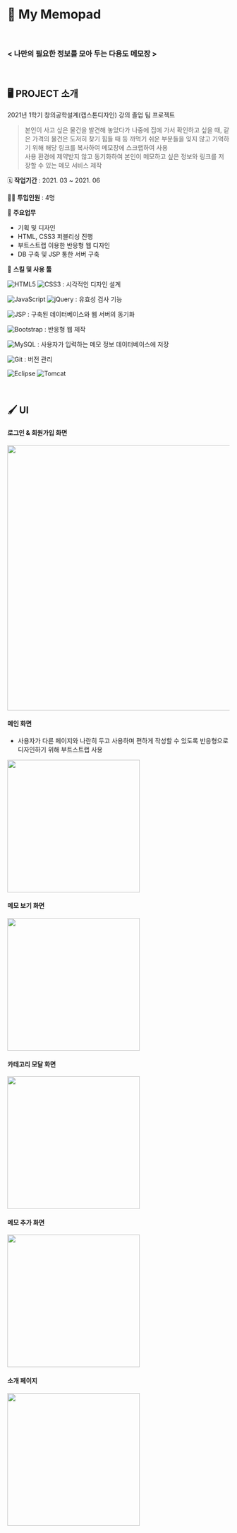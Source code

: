 # 📝 My Memopad
<br />

### < 나만의 필요한 정보를 모아 두는 다용도 메모장 >
<br />

## 🖥 PROJECT 소개

2021년 1학기 창의공학설계(캡스톤디자인) 강의 졸업 팀 프로젝트
> 본인이 사고 싶은 물건을 발견해 놓았다가 나중에 집에 가서 확인하고 싶을 때, 같은 가격의 물건은 도저히 찾기 힘들 때 등 까먹기 쉬운 부분들을 잊지 않고 기억하기 위해 해당 링크를 복사하여 메모장에 스크랩하여 사용  
사용 환경에 제약받지 않고 동기화하여 본인이 메모하고 싶은 정보와 링크를 저장할 수 있는 메모 서비스 제작

🗓️ **작업기간** : 2021. 03 ~ 2021. 06

👨‍💻 **투입인원** : 4명

📒 **주요업무**

-   기획 및 디자인
-   HTML, CSS3 퍼블리싱 진행
-   부트스트랩 이용한 반응형 웹 디자인
-   DB 구축 및 JSP 통한 서버 구축


🌱 **스킬 및 사용 툴**

![HTML5](https://img.shields.io/badge/HTML5-%23E34F26.svg?style=flat-square&logo=html5&logoColor=white)
![CSS3](https://img.shields.io/badge/css3-%231572B6.svg?style=flat-square&logo=css3&logoColor=white) : 시각적인 디자인 설계

![JavaScript](https://img.shields.io/badge/JavaScript-%23323330.svg?style=flat-square&logo=javascript&logoColor=%23F7DF1E)
![jQuery](https://img.shields.io/badge/jQuery-%230769AD.svg?style=flat-square&logo=jquery&logoColor=white) : 유효성 검사 기능

![JSP](https://img.shields.io/badge/JSP-007396.svg?style=flat-square&logo=java&logoColor=white) : 구축된 데이터베이스와 웹 서버의 동기화

![Bootstrap](https://img.shields.io/badge/Bootstrap-%23563D7C.svg?style=flat-square&logo=bootstrap&logoColor=white) : 반응형 웹 제작

![MySQL](https://img.shields.io/badge/MySQL-%2300f.svg?style=flat-square&logo=mysql&logoColor=white) : 사용자가 입력하는 메모 정보 데이터베이스에 저장

![Git](https://img.shields.io/badge/Git-%23F05033.svg?style=flat-square&logo=git&logoColor=white) : 버전 관리

![Eclipse](https://img.shields.io/badge/Eclipse-FE7A16.svg?style=flat-square&logo=Eclipse&logoColor=white)
![Tomcat](https://img.shields.io/badge/Tomcat-%232B2F33.svg?style=flat-square&logo=ApacheTomcat&logoColor=F8DC75)  

<br />

## 🖌️ UI

#### 로그인 & 회원가입 화면

<img src="https://cdn.discordapp.com/attachments/838470575566880792/868908514704257044/image0.png" width="600px" />


#### 메인 화면

- 사용자가 다른 페이지와 나란히 두고 사용하며 편하게 작성할 수 있도록 반응형으로 디자인하기 위해 부트스트랩 사용

<img src="https://s3.us-west-2.amazonaws.com/secure.notion-static.com/05bae759-c141-4f3f-9ea5-c8705b2a2e41/Untitled.png?X-Amz-Algorithm=AWS4-HMAC-SHA256&X-Amz-Credential=AKIAT73L2G45O3KS52Y5%2F20210729%2Fus-west-2%2Fs3%2Faws4_request&X-Amz-Date=20210729T182241Z&X-Amz-Expires=86400&X-Amz-Signature=05e893577c5e826e521de4f360a7605d4a8c72c2594232bce2a2ff6ee547c8aa&X-Amz-SignedHeaders=host&response-content-disposition=filename%20%3D%22Untitled.png%22" width="300px" />


#### 메모 보기 화면

<img src="https://s3.us-west-2.amazonaws.com/secure.notion-static.com/54bab6b9-78ea-4736-8331-a2508bf37dc2/Untitled.png?X-Amz-Algorithm=AWS4-HMAC-SHA256&X-Amz-Credential=AKIAT73L2G45O3KS52Y5%2F20210729%2Fus-west-2%2Fs3%2Faws4_request&X-Amz-Date=20210729T182303Z&X-Amz-Expires=86400&X-Amz-Signature=56f62678408d564856358106f781fefeff39af2feaf837c4e6de6e722bc9de2e&X-Amz-SignedHeaders=host&response-content-disposition=filename%20%3D%22Untitled.png%22" width="300px" />


#### 카테고리 모달 화면

<img src="https://s3.us-west-2.amazonaws.com/secure.notion-static.com/a91749f9-ef5e-4514-b0b2-41d25e477708/Untitled.png?X-Amz-Algorithm=AWS4-HMAC-SHA256&X-Amz-Credential=AKIAT73L2G45O3KS52Y5%2F20210729%2Fus-west-2%2Fs3%2Faws4_request&X-Amz-Date=20210729T182318Z&X-Amz-Expires=86400&X-Amz-Signature=2cbac8dd8319a0fac0564f617ede103ff8a42229e20fdbddb679a80921b0d8d3&X-Amz-SignedHeaders=host&response-content-disposition=filename%20%3D%22Untitled.png%22" width="300px" />


#### 메모 추가 화면

<img src="https://s3.us-west-2.amazonaws.com/secure.notion-static.com/f2591cb3-520c-40e3-a873-e5ecd51f53e6/Untitled.png?X-Amz-Algorithm=AWS4-HMAC-SHA256&X-Amz-Credential=AKIAT73L2G45O3KS52Y5%2F20210729%2Fus-west-2%2Fs3%2Faws4_request&X-Amz-Date=20210729T182336Z&X-Amz-Expires=86400&X-Amz-Signature=9dadaf4995d1ad82b6b9bc99ae2121d557c8703fa29a68fe448a173444250c9b&X-Amz-SignedHeaders=host&response-content-disposition=filename%20%3D%22Untitled.png%22" width="300px" />


#### 소개 페이지

<img src="https://s3.us-west-2.amazonaws.com/secure.notion-static.com/996af592-2f14-456f-90a0-9fe9c86b282d/Untitled.png?X-Amz-Algorithm=AWS4-HMAC-SHA256&X-Amz-Credential=AKIAT73L2G45O3KS52Y5%2F20210728%2Fus-west-2%2Fs3%2Faws4_request&X-Amz-Date=20210728T183824Z&X-Amz-Expires=86400&X-Amz-Signature=c3496ac637f0eae79e09088fbc1744a099ddf68550de4cafac7913673d393911&X-Amz-SignedHeaders=host&response-content-disposition=filename%20%3D%22Untitled.png%22" width="300px" />
